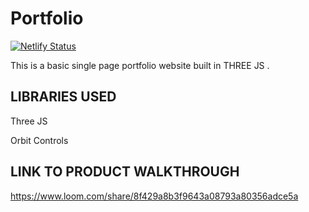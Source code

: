 # Portfolio

[![Netlify Status](https://api.netlify.com/api/v1/badges/183163cd-9fd4-407b-aa57-df64c094435f/deploy-status)](https://app.netlify.com/sites/majestyraj/deploys)

This is a basic single page portfolio website built in THREE JS .

LIBRARIES USED
----------------

Three JS


Orbit Controls

LINK TO PRODUCT WALKTHROUGH
---------------------------

https://www.loom.com/share/8f429a8b3f9643a08793a80356adce5a



